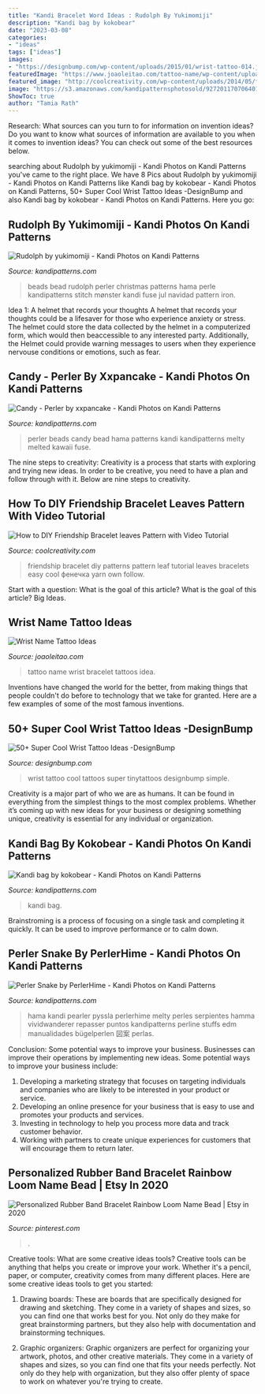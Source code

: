 ```yaml
---
title: "Kandi Bracelet Word Ideas : Rudolph By Yukimomiji"
description: "Kandi bag by kokobear"
date: "2023-03-08"
categories:
- "ideas"
tags: ["ideas"]
images:
- "https://designbump.com/wp-content/uploads/2015/01/wrist-tattoo-014.jpg"
featuredImage: "https://www.joaoleitao.com/tattoo-name/wp-content/uploads/stacy-name-bracelet-tattoo-ideas.jpg"
featured_image: "http://coolcreativity.com/wp-content/uploads/2014/05/friendship-bracelet-patterns-10.jpg"
image: "https://s3.amazonaws.com/kandipatternsphotosold/9272011707064016315.jpg"
ShowToc: true
author: "Tamia Rath"
---
```



Research: What sources can you turn to for information on invention ideas?
Do you want to know what sources of information are available to you when it comes to invention ideas? You can check out some of the best resources below.

	

		
searching about Rudolph by yukimomiji - Kandi Photos on Kandi Patterns you've came to the right place. We have 8 Pics about Rudolph by yukimomiji - Kandi Photos on Kandi Patterns like Kandi bag by kokobear - Kandi Photos on Kandi Patterns, 50+ Super Cool Wrist Tattoo Ideas -DesignBump and also Kandi bag by kokobear - Kandi Photos on Kandi Patterns. Here you go:
		
    
## Rudolph By Yukimomiji - Kandi Photos On Kandi Patterns

<img loading=lazy src="https://photos.kandipatterns.com/56be585d-bad0-4d69-8798-f0e916e3288e/tumblr_n54pswHZ2v1rmwtkfo2_500.resize_700x.jpg" onerror="this.onerror=null;this.src='https://tse1.mm.bing.net/th?id=OIP._dYq4o336OaM0MUNAO03HAHaJ3&amp;pid=15.1';" alt="Rudolph by yukimomiji - Kandi Photos on Kandi Patterns">

_Source: kandipatterns.com_

>beads bead rudolph perler christmas patterns hama perle kandipatterns stitch mønster kandi fuse jul navidad pattern iron. 

	

Idea 1: A helmet that records your thoughts
A helmet that records your thoughts could be a lifesaver for those who experience anxiety or stress. The helmet could store the data collected by the helmet in a computerized form, which would then beaccessible to any interested party. Additionally, the Helmet could provide warning messages to users when they experience nervouse conditions or emotions, such as fear.

    
## Candy - Perler By Xxpancake - Kandi Photos On Kandi Patterns

<img loading=lazy src="https://s3.amazonaws.com/kandipatternsphotosold/9272011707064016315.jpg" onerror="this.onerror=null;this.src='https://tse1.mm.bing.net/th?id=OIP.1lZfrhtOk1r5EBo_bv2UgQHaJ4&amp;pid=15.1';" alt="Candy - Perler by xxpancake - Kandi Photos on Kandi Patterns">

_Source: kandipatterns.com_

>perler beads candy bead hama patterns kandi kandipatterns melty melted kawaii fuse. 

	

The nine steps to creativity:
Creativity is a process that starts with exploring and trying new ideas. In order to be creative, you need to have a plan and follow through with it. Below are nine steps to creativity.

    
## How To DIY Friendship Bracelet Leaves Pattern With Video Tutorial

<img loading=lazy src="http://coolcreativity.com/wp-content/uploads/2014/05/friendship-bracelet-patterns-10.jpg" onerror="this.onerror=null;this.src='https://tse1.mm.bing.net/th?id=OIP.S6Yty2FIyPWH_EIseyhSSwHaFj&amp;pid=15.1';" alt="How to DIY Friendship Bracelet leaves Pattern with Video Tutorial">

_Source: coolcreativity.com_

>friendship bracelet diy patterns pattern leaf tutorial leaves bracelets easy cool фенечка yarn own follow. 

	

Start with a question: What is the goal of this article?
What is the goal of this article? Big Ideas.

    
## Wrist Name Tattoo Ideas

<img loading=lazy src="https://www.joaoleitao.com/tattoo-name/wp-content/uploads/stacy-name-bracelet-tattoo-ideas.jpg" onerror="this.onerror=null;this.src='https://tse1.mm.bing.net/th?id=OIP.Dq2XOMb28iJ6DmwcKnxNzQHaFj&amp;pid=15.1';" alt="Wrist Name Tattoo Ideas">

_Source: joaoleitao.com_

>tattoo name wrist bracelet tattoos idea. 

	

Inventions have changed the world for the better, from making things that people couldn't do before to technology that we take for granted. Here are a few examples of some of the most famous inventions.

    
## 50+ Super Cool Wrist Tattoo Ideas -DesignBump

<img loading=lazy src="https://designbump.com/wp-content/uploads/2015/01/wrist-tattoo-014.jpg" onerror="this.onerror=null;this.src='https://tse1.mm.bing.net/th?id=OIP.ZJB13jtp0raMSnfIV3MFbQHaHb&amp;pid=15.1';" alt="50+ Super Cool Wrist Tattoo Ideas -DesignBump">

_Source: designbump.com_

>wrist tattoo cool tattoos super tinytattoos designbump simple. 

	

Creativity is a major part of who we are as humans. It can be found in everything from the simplest things to the most complex problems. Whether it’s coming up with new ideas for your business or designing something unique, creativity is essential for any individual or organization.

    
## Kandi Bag By Kokobear - Kandi Photos On Kandi Patterns

<img loading=lazy src="https://s3.amazonaws.com/kandipatternsupload/kandi_photos/may13/5202013808315115059.jpg" onerror="this.onerror=null;this.src='https://tse3.mm.bing.net/th?id=OIP.meyx8u6z6dkOeN6RZqt3CQHaJ4&amp;pid=15.1';" alt="Kandi bag by kokobear - Kandi Photos on Kandi Patterns">

_Source: kandipatterns.com_

>kandi bag. 

	

Brainstroming is a process of focusing on a single task and completing it quickly. It can be used to improve performance or to calm down.

    
## Perler Snake By PerlerHime - Kandi Photos On Kandi Patterns

<img loading=lazy src="https://s3.amazonaws.com/kandipatternsupload/kandi_photos/aug13/820201350547528911.jpg" onerror="this.onerror=null;this.src='https://tse2.mm.bing.net/th?id=OIP.UNqldqv8IN2lG_fZfA3vxQHaFj&amp;pid=15.1';" alt="Perler Snake by PerlerHime - Kandi Photos on Kandi Patterns">

_Source: kandipatterns.com_

>hama kandi pearler pyssla perlerhime melty perles serpientes hamma vividwanderer repasser puntos kandipatterns perline stuffs edm manualidades bügelperlen 図案 perlas. 

	

Conclusion: Some potential ways to improve your business.
Businesses can improve their operations by implementing new ideas. Some potential ways to improve your business include:
1. Developing a marketing strategy that focuses on targeting individuals and companies who are likely to be interested in your product or service.
2. Developing an online presence for your business that is easy to use and promotes your products and services.
3. Investing in technology to help you process more data and track customer behavior.
4. Working with partners to create unique experiences for customers that will encourage them to return later.

    
## Personalized Rubber Band Bracelet Rainbow Loom Name Bead | Etsy In 2020

<img loading=lazy src="https://i.pinimg.com/736x/b0/1b/5c/b01b5cffd2401f831abab2af62dda152.jpg" onerror="this.onerror=null;this.src='https://tse3.mm.bing.net/th?id=OIP.BrEyZCzTolduY5wObDuT9QHaJ3&amp;pid=15.1';" alt="Personalized Rubber Band Bracelet Rainbow Loom Name Bead | Etsy in 2020">

_Source: pinterest.com_

>. 

	

Creative tools: What are some creative ideas tools?
Creative tools can be anything that helps you create or improve your work. Whether it's a pencil, paper, or computer, creativity comes from many different places. Here are some creative ideas tools to get you started:
1. Drawing boards: These are boards that are specifically designed for drawing and sketching. They come in a variety of shapes and sizes, so you can find one that works best for you. Not only do they make for great brainstorming partners, but they also help with documentation and brainstorming techniques.

2. Graphic organizers: Graphic organizers are perfect for organizing your artwork, photos, and other creative materials. They come in a variety of shapes and sizes, so you can find one that fits your needs perfectly. Not only do they help with organization, but they also offer plenty of space to work on whatever you're trying to create.


